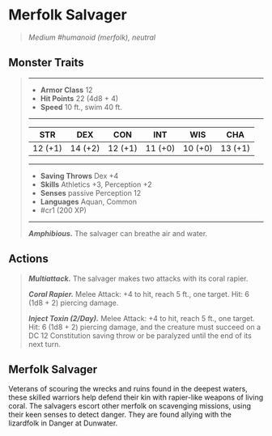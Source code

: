 # Merfolk Salvager
>*Medium #humanoid (merfolk), neutral*
## Monster Traits
>___
>- **Armor Class** 12
>- **Hit Points** 22 (4d8 + 4)
>- **Speed** 10 ft., swim 40 ft.
>___
>|STR|DEX|CON|INT|WIS|CHA|
>|:---:|:---:|:---:|:---:|:---:|:---:|
>|12 (+1)|14 (+2)|12 (+1)|11 (+0)|10 (+0)|13 (+1)|
>___
>- **Saving Throws** Dex +4
>- **Skills** Athletics +3, Perception +2
>- **Senses** passive Perception 12
>- **Languages** Aquan, Common
>- #cr1 (200 XP)
>___
>***Amphibious.*** The salvager can breathe air and water.  
>
## Actions
>***Multiattack.*** The salvager makes two attacks with its coral rapier.  
>
>***Coral Rapier.*** Melee Attack: +4 to hit, reach 5 ft., one target. Hit: 6 (1d8 + 2) piercing damage.  
>
>***Inject Toxin (2/Day).*** Melee Attack: +4 to hit, reach 5 ft., one target. Hit: 6 (1d8 + 2) piercing damage, and the creature must succeed on a DC 12 Constitution saving throw or be paralyzed until the end of its next turn.
## Merfolk Salvager
Veterans of scouring the wrecks and ruins found in the deepest waters, these skilled warriors help defend their kin with rapier-like weapons of living coral. The salvagers escort other merfolk on scavenging missions, using their keen senses to detect danger. They are found allying with the lizardfolk in Danger at Dunwater.